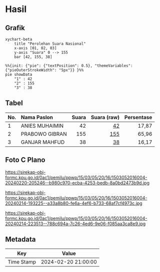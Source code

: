 # Hasil

## Grafik

```mermaid
xychart-beta
    title "Perolehan Suara Nasional"
    x-axis [01, 02, 03]
    y-axis "Suara" 0 --> 155
    bar [42, 155, 38]
```

```mermaid
%%{init: {"pie": {"textPosition": 0.5}, "themeVariables": {"pieOuterStrokeWidth": "5px"}} }%%
pie showData
    "1" : 42
    "2" : 155
    "3" : 38
```

## Tabel

| No. | Nama Paslon    | Suara | Suara (raw) | Persentase |
|:--- |:-------------- | -----:| -----------:| ----------:|
| 1   | ANIES MUHAIMIN | 42    | [42][p-1]   | 17,87      |
| 2   | PRABOWO GIBRAN | 155   | [155][p-2]  | 65,96      |
| 3   | GANJAR MAHFUD  | 38    | [38][p-3]   | 16,17      |


[p-1]: https://github.com/gigit-pemilu/pemilu-2024/blob/main/pilpres/hitung-suara/sub/15-jambi/sub/03-sarolangun/sub/05-pelawan/sub/2016-pematang-kulim/sub/004-tps/sub/paslon-1.txt
[p-2]: https://github.com/gigit-pemilu/pemilu-2024/blob/main/pilpres/hitung-suara/sub/15-jambi/sub/03-sarolangun/sub/05-pelawan/sub/2016-pematang-kulim/sub/004-tps/sub/paslon-2.txt
[p-3]: https://github.com/gigit-pemilu/pemilu-2024/blob/main/pilpres/hitung-suara/sub/15-jambi/sub/03-sarolangun/sub/05-pelawan/sub/2016-pematang-kulim/sub/004-tps/sub/paslon-3.txt

## Foto C Plano

https://sirekap-obj-formc.kpu.go.id/0ac1/pemilu/ppwp/15/03/05/20/16/1503052016004-20240220-205246--b980c970-ecba-4253-bedb-8a0bd2473b9d.jpg

https://sirekap-obj-formc.kpu.go.id/0ac1/pemilu/ppwp/15/03/05/20/16/1503052016004-20240214-193225--a33a8b80-fe6a-4ef6-b733-68af7cf4973c.jpg

https://sirekap-obj-formc.kpu.go.id/0ac1/pemilu/ppwp/15/03/05/20/16/1503052016004-20240214-223513--788c694a-7c26-4ed6-9e06-f085aa3ca8e9.jpg


## Metadata

| Key        | Value               |
| ---------- | ------------------- |
| Time Stamp | 2024-02-20 21:00:00 |



